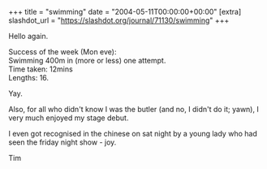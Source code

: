 +++
title = "swimming"
date = "2004-05-11T00:00:00+00:00"
[extra]
slashdot_url = "https://slashdot.org/journal/71130/swimming"
+++

<p>Hello again.</p>
<p>Success of the week (Mon eve):<br>Swimming 400m in (more or less) one attempt.<br>Time taken: 12mins<br>Lengths: 16.</p>
<p>Yay.</p>
<p>Also, for all who didn't know I was the butler (and no, I didn't do it; yawn), I very much enjoyed my stage debut.</p>
<p>I even got recognised in the chinese on sat night by a young lady who had seen the friday night show - joy.</p>
<p>Tim</p>

